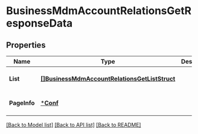 # BusinessMdmAccountRelationsGetResponseData

## Properties
Name | Type | Description | Notes
------------ | ------------- | ------------- | -------------
**List** | [**[]BusinessMdmAccountRelationsGetListStruct**](BusinessMdmAccountRelationsGetListStruct.md) |  | [optional] [default to null]
**PageInfo** | [***Conf**](conf.md) |  | [optional] [default to null]

[[Back to Model list]](../README.md#documentation-for-models) [[Back to API list]](../README.md#documentation-for-api-endpoints) [[Back to README]](../README.md)


